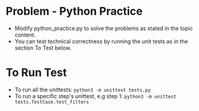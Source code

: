 # Problem - Python Practice

* Modify python_practice.py to solve the problems as stated in the topic content.
* You can test technical correctness by running the unit tests as in the section To Test below.


# To Run Test

* To run all the unittests: `python3 -m unittest tests.py`
* To run a specific step's unittest, e.g step 1: `python3 -m unittest tests.TestCase.test_filters`
